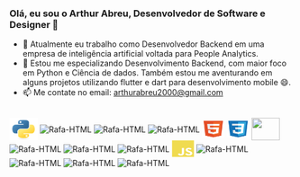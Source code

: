### Olá, eu sou o Arthur Abreu, Desenvolvedor de Software e Designer 👋

<!--
**arthurabreu2/arthurabreu2** is a ✨ _special_ ✨ repository because its `README.md` (this file) appears on your GitHub profile.

Here are some ideas to get you started:
-->

- 🔭 Atualmente eu trabalho como Desenvolvedor Backend em uma empresa de inteligência artificial voltada para People Analytics.
- 🌱 Estou me especializando Desenvolvimento Backend, com maior foco em Python e Ciência de dados. Também estou me aventurando em alguns projetos utilizando flutter e dart para desenvolvimento mobile 😄. 
- 📫 Me contate no email: arthurabreu2000@gmail.com 
 
<div style="display: inline_block"><br>
  <img align="center" alt="Rafa-Python" height="40" width="50" src="https://raw.githubusercontent.com/devicons/devicon/master/icons/python/python-original.svg">
  <img align="center" alt="Rafa-HTML" height="40" width="50" src="https://cdn.jsdelivr.net/gh/devicons/devicon/icons/django/django-plain.svg" />
  <img align="center" alt="Rafa-HTML" height="60" width="70" src="https://cdn.jsdelivr.net/gh/devicons/devicon/icons/mysql/mysql-original-wordmark.svg" />
  <img align="center" alt="Rafa-HTML" height="60" width="70" src="https://cdn.jsdelivr.net/gh/devicons/devicon@latest/icons/postgresql/postgresql-plain-wordmark.svg" />       
  <img align="center" alt="Rafa-HTML" height="30" width="40" src="https://raw.githubusercontent.com/devicons/devicon/master/icons/html5/html5-original.svg">
  <img align="center" alt="Rafa-CSS" height="30" width="40" src="https://raw.githubusercontent.com/devicons/devicon/master/icons/css3/css3-original.svg">
  <img align="center" height="40" width="50" src="https://cdn.jsdelivr.net/gh/devicons/devicon@latest/icons/react/react-original.svg" />        
  <img align="center" alt="Rafa-HTML" height="40" width="50" src="https://cdn.jsdelivr.net/gh/devicons/devicon/icons/bootstrap/bootstrap-original.svg"/>
  <img align="center" alt="Rafa-HTML" height="40" width="50" src="https://cdn.jsdelivr.net/gh/devicons/devicon/icons/fastapi/fastapi-original.svg" />
  <img align="center" alt="Rafa-HTML" height="40" width="50" src="https://cdn.jsdelivr.net/gh/devicons/devicon/icons/devicon/devicon-original.svg" />        
  <img align="center" alt="Rafa-Js" height="30" width="40" src="https://raw.githubusercontent.com/devicons/devicon/master/icons/javascript/javascript-plain.svg">
  <img align="center" alt="Rafa-HTML" height="40" width="50" src="https://cdn.jsdelivr.net/gh/devicons/devicon/icons/git/git-original.svg"/>
  <img align="center" alt="Rafa-HTML" height="40" width="50" src="https://cdn.jsdelivr.net/gh/devicons/devicon/icons/photoshop/photoshop-plain.svg" />
  <img align="center" alt="Rafa-HTML" height="40" width="50" src="https://cdn.jsdelivr.net/gh/devicons/devicon/icons/dart/dart-original-wordmark.svg" />
  <img align="center" alt="Rafa-HTML" height="40" width="50" src="https://cdn.jsdelivr.net/gh/devicons/devicon/icons/flutter/flutter-original.svg" />
  
  ##
 
<div> 
